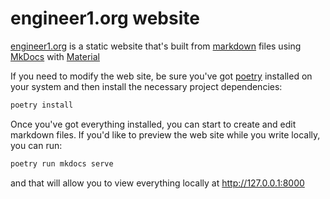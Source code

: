 # engineer1.org website

[engineer1.org](https://engineer1.org) is a static website that's built from [markdown](https://en.wikipedia.org/wiki/Markdown) files
using [MkDocs](https://www.mkdocs.org) with [Material](https://squidfunk.github.io/mkdocs-material)

If you need to modify the web site, be sure you've got [poetry](https://python-poetry.org) installed on your system and then install the necessary project dependencies:

```bash
poetry install
```

Once you've got everything installed, you can start to create and edit markdown files.
If you'd like to preview the web site while you write locally, you can run:

```bash
poetry run mkdocs serve
```

and that will allow you to view everything locally at http://127.0.0.1:8000